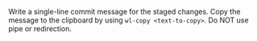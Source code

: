 Write a single-line commit message for the staged changes. Copy the message to the clipboard by using `wl-copy <text-to-copy>`. Do NOT use pipe or redirection.
